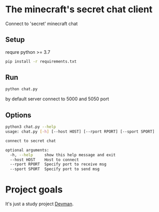 # The minecraft's secret chat client

Connect to 'secret' minecraft chat


## Setup

requre python >= 3.7

```bash
pip install -r requirements.txt
```

## Run

```bash
python chat.py
```
by default server connect to 5000 and 5050 port

## Options

```Bash
python3 chat.py --help
usage: chat.py [-h] [--host HOST] [--rport RPORT] [--sport SPORT]

connect to secret chat

optional arguments:
  -h, --help     show this help message and exit
  --host HOST    Host to connect
  --rport RPORT  Specify port to receive msg
  --sport SPORT  Specify port to send msg
```

# Project goals

It's just a study project [Devman](https://dvmn.org).